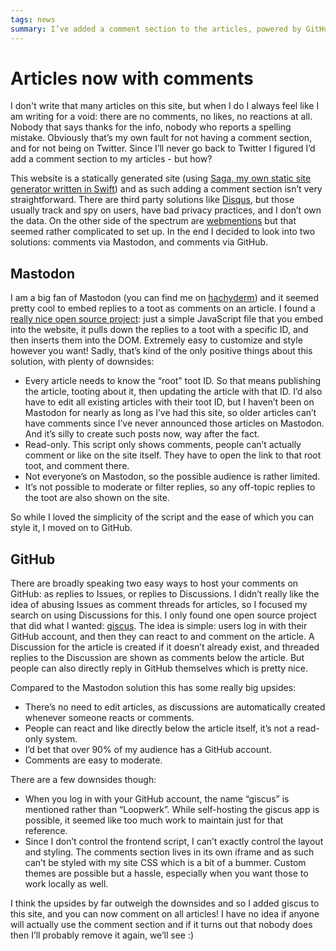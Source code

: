 ```yaml
---
tags: news
summary: I’ve added a comment section to the articles, powered by GitHub Discussions.
---
```


# Articles now with comments

I don't write that many articles on this site, but when I do I always feel like I am writing for a void: there are no comments, no likes, no reactions at all. Nobody that says thanks for the info, nobody who reports a spelling mistake. Obviously that’s my own fault for not having a comment section, and for not being on Twitter. Since I’ll never go back to Twitter I figured I’d add a comment section to my articles - but how?

This website is a statically generated site (using [Saga, my own static site generator written in Swift](https://github.com/loopwerk/Saga)) and as such adding a comment section isn’t very straightforward. There are third party solutions like [Disqus](https://disqus.com), but those usually track and spy on users, have bad privacy practices, and I don’t own the data. On the other side of the spectrum are [webmentions](https://indieweb.org/Webmention) but that seemed rather complicated to set up. In the end I decided to look into two solutions: comments via Mastodon, and comments via GitHub.

## Mastodon
I am a big fan of Mastodon (you can find me on [hachyderm](https://hachyderm.io/@kevinrenskers)) and it seemed pretty cool to embed replies to a toot as comments on an article. I found a [really nice open source project](https://github.com/dpecos/mastodon-comments): just a simple JavaScript file that you embed into the website, it pulls down the replies to a toot with a specific ID, and then inserts them into the DOM. Extremely easy to customize and style however you want! Sadly, that’s kind of the only positive things about this solution, with plenty of downsides:

- Every article needs to know the “root” toot ID. So that means publishing the article, tooting about it, then updating the article with that ID. I’d also have to edit all existing articles with their toot ID, but I haven’t been on Mastodon for nearly as long as I’ve had this site, so older articles can’t have comments since I’ve never announced those articles on Mastodon. And it’s silly to create such posts now, way after the fact.
- Read-only. This script only shows comments, people can’t actually comment or like on the site itself. They have to open the link to that root toot, and comment there.
- Not everyone’s on Mastodon, so the possible audience is rather limited.
- It’s not possible to moderate or filter replies, so any off-topic replies to the toot are also shown on the site.

So while I loved the simplicity of the script and the ease of which you can style it, I moved on to GitHub.

## GitHub
There are broadly speaking two easy ways to host your comments on GitHub: as replies to Issues, or replies to Discussions. I didn’t really like the idea of abusing Issues as comment threads for articles, so I focused my search on using Discussions for this. I only found one open source project that did what I wanted: [giscus](https://giscus.app). The idea is simple: users log in with their GitHub account, and then they can react to and comment on the article. A Discussion for the article is created if it doesn’t already exist, and threaded replies to the Discussion are shown as comments below the article. But people can also directly reply in GitHub themselves which is pretty nice.

Compared to the Mastodon solution this has some really big upsides:

- There’s no need to edit articles, as discussions are automatically created whenever someone reacts or comments.
- People can react and like directly below the article itself, it’s not a read-only system.
- I’d bet that over 90% of my audience has a GitHub account.
- Comments are easy to moderate.

There are a few downsides though:

- When you log in with your GitHub account, the name “giscus” is mentioned rather than “Loopwerk”. While self-hosting the giscus app is possible, it seemed like too much work to maintain just for that reference.
- Since I don’t control the frontend script, I can’t exactly control the layout and styling. The comments section lives in its own iframe and as such can’t be styled with my site CSS which is a bit of a bummer. Custom themes are possible but a hassle, especially when you want those to work locally as well.

I think the upsides by far outweigh the downsides and so I added giscus to this site, and you can now comment on all articles! I have no idea if anyone will actually use the comment section and if it turns out that nobody does then I’ll probably remove it again, we’ll see :)